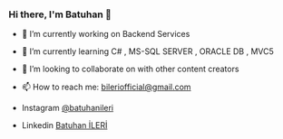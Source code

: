 ### Hi there, I'm Batuhan 👋

- 🔭 I’m currently working on Backend Services
- 🌱 I’m currently learning C# , MS-SQL SERVER , ORACLE DB , MVC5
- 👯 I’m looking to collaborate on with other content creators
- 📫 How to reach me: bileriofficial@gmail.com

- Instagram [@batuhanileri](https://www.instagram.com/batuhanileri/)
- Linkedin [Batuhan İLERİ](https://www.linkedin.com/in/batuhan-ileri-722b2315b/)
